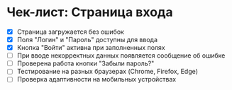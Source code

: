 # Чек-лист: Страница входа

- [x] Страница загружается без ошибок  
- [x] Поля "Логин" и "Пароль" доступны для ввода  
- [x] Кнопка "Войти" активна при заполненных полях  
- [ ] При вводе некорректных данных появляется сообщение об ошибке  
- [ ] Проверена работа кнопки "Забыли пароль?"  
- [ ] Тестирование на разных браузерах (Chrome, Firefox, Edge)  
- [ ] Проверка адаптивности на мобильных устройствах
